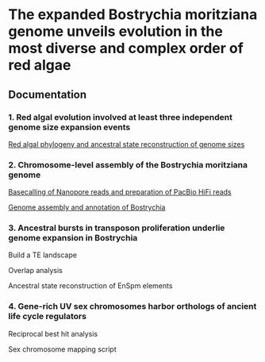 # The expanded Bostrychia moritziana genome unveils evolution in the most diverse and complex order of red algae

## Documentation

### 1. Red algal evolution involved at least three independent genome size expansion events

[Red algal phylogeny and ancestral state reconstruction of genome sizes](https://github.com/Borg-Lab/Bostrychia_genome/tree/main/code/1-Genome_size_expansion.md)

### 2. Chromosome-level assembly of the Bostrychia moritziana genome

[Basecalling of Nanopore reads and preparation of PacBio HiFi reads](https://github.com/Borg-Lab/Bostrychia_genome/tree/main/code/2-Basecalling_and_sequence_reads_modifications.md)

[Genome assembly and annotation of Bostrychia](https://github.com/Borg-Lab/Bostrychia_genome/tree/main/code/3-Genome_assembly_and_annotation.md)


### 3. Ancestral bursts in transposon proliferation underlie genome expansion in Bostrychia
Build a TE landscape

Overlap analysis

Ancestral state reconstruction of EnSpm elements

### 4. Gene-rich UV sex chromosomes harbor orthologs of ancient life cycle regulators
Reciprocal best hit analysis

Sex chromosome mapping script

